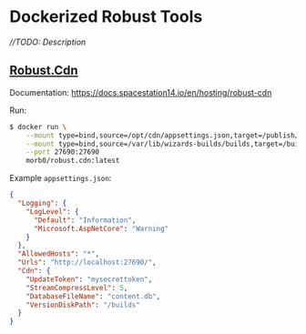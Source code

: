 # Dockerized Robust Tools
*//TODO: Description*

## [Robust.Cdn](https://github.com/space-wizards/Robust.Cdn)
Documentation:
https://docs.spacestation14.io/en/hosting/robust-cdn

Run:
```sh
$ docker run \
	--mount type=bind,source=/opt/cdn/appsettings.json,target=/publish/appsettings.json \
	--mount type=bind,source=/var/lib/wizards-builds/builds,target=/builds \
	--port 27690:27690
	morb0/robust.cdn:latest
```

Example `appsettings.json`:
```json
{
  "Logging": {
    "LogLevel": {
      "Default": "Information",
      "Microsoft.AspNetCore": "Warning"
    }
  },
  "AllowedHosts": "*",
  "Urls": "http://localhost:27690/",
  "Cdn": {
    "UpdateToken": "mysecrettoken",
    "StreamCompressLevel": 5,
    "DatabaseFileName": "content.db",
    "VersionDiskPath": "/builds"
  }
}
```
